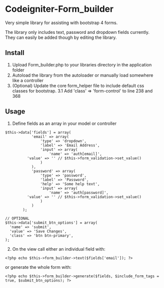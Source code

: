 # Codeigniter-Form_builder
Very simple library for assisting with bootstrap 4 forms.

The library only includes text, password and dropdown fields currently. They can easily be added though by editing the library.

## Install

1. Upload Form_builder.php to your libraries directory in the application folder
2. Autoload the library from the autoloader or manually load somewhere like a controller
3. (Optional) Update the core form_helper file to include default css classes for bootstrap.
3.1 Add 'class' => 'form-control' to line 238 and 368

## Usage

1. Define fields as an array in your model or controller

~~~~
$this->data['fields'] = array(
			'email' => array(
				'type' => 'dropdown',
				'label' => 'Email Address',
				'input' => array(
					'name' => 'auth[email]',
          'value' => '' // $this->form_validation->set_value()
				)
			),
			'password' => array(
				'type' => 'password',
				'label' => 'Password',
				'help' => 'Some help text',
				'input' => array(
					'name' => 'auth[password]',
          'value' => '' // $this->form_validation->set_value()
				)
			)
		);
    
// OPTIONAL
$this->data['submit_btn_options'] = array(
  'name' => 'submit',
  'value' => 'Save Changes',
  'class' => 'btn btn-primary',
);
~~~~

2. On the view call either an individual field with:
~~~~
<?php echo $this->form_builder->text($fields['email']); ?>
~~~~

or generate the whole form with: 
~~~~
<?php echo $this->form_builder->generate($fields, $include_form_tags = true, $submit_btn_options); ?>
~~~~

